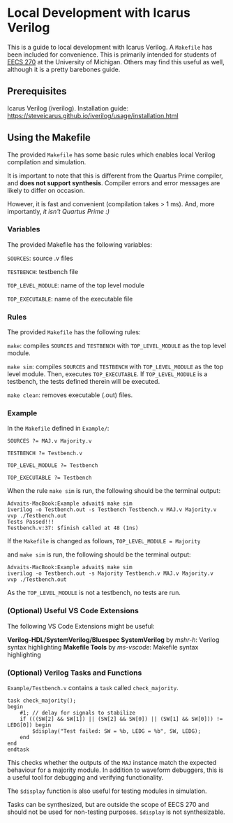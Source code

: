 # Local Development with Icarus Verilog
This is a guide to local development with Icarus Verilog.
A `Makefile` has been included for convenience. 
This is primarily intended for students of [EECS 270](https://ece.engin.umich.edu/academics/course-information/course-descriptions/eecs-270/) at the University of Michigan.
Others may find this useful as well, although it is a pretty barebones guide.

## Prerequisites
Icarus Verilog (iverilog). Installation guide: https://steveicarus.github.io/iverilog/usage/installation.html

## Using the Makefile
The provided `Makefile` has some basic rules which enables local Verilog compilation and simulation.

It is important to note that this is different from the Quartus Prime compiler, and **does not support synthesis**. Compiler errors and error messages are likely to differ on occasion.

However, it is fast and convenient (compilation takes > 1 ms). 
And, more importantly, *it isn't Quartus Prime \:)*

### Variables
The provided Makefile has the following variables:

`SOURCES`: source .v files

`TESTBENCH`: testbench file

`TOP_LEVEL_MODULE`: name of the top level module

`TOP_EXECUTABLE`: name of the executable file

### Rules
The provided `Makefile` has the following rules:

`make`: compiles `SOURCES` and `TESTBENCH` with `TOP_LEVEL_MODULE` as the top level module.

`make sim`: compiles `SOURCES` and `TESTBENCH` with `TOP_LEVEL_MODULE` as the top level module. Then, executes `TOP_EXECUTABLE`. If `TOP_LEVEL_MODULE` is a testbench, the tests defined therein will be executed.

`make clean`: removes executable (.out) files.

### Example

In the `Makefile` defined in `Example/`:
```
SOURCES ?= MAJ.v Majority.v

TESTBENCH ?= Testbench.v

TOP_LEVEL_MODULE ?= Testbench

TOP_EXECUTABLE ?= Testbench
```
When the rule `make sim` is run, the following should be the terminal output:
```
Advaits-MacBook:Example advait$ make sim
iverilog -o Testbench.out -s Testbench Testbench.v MAJ.v Majority.v
vvp ./Testbench.out
Tests Passed!!!
Testbench.v:37: $finish called at 48 (1ns)
```

If the `Makefile` is changed as follows,
`TOP_LEVEL_MODULE = Majority`

and `make sim` is run, the following should be the terminal output:
```
Advaits-MacBook:Example advait$ make sim
iverilog -o Testbench.out -s Majority Testbench.v MAJ.v Majority.v
vvp ./Testbench.out
```

As the `TOP_LEVEL_MODULE` is not a testbench, no tests are run.

### (Optional) Useful VS Code Extensions
The following VS Code Extensions might be useful:

**Verilog-HDL/SystemVerilog/Bluespec SystemVerilog** by *mshr-h*: Verilog syntax highlighting
**Makefile Tools** by *ms-vscode*: Makefile syntax highlighting

### (Optional) Verilog Tasks and Functions
`Example/Testbench.v` contains a `task` called `check_majority`.

```
task check_majority();
begin
    #1; // delay for signals to stabilize
    if (((SW[2] && SW[1]) || (SW[2] && SW[0]) || (SW[1] && SW[0])) != LEDG[0]) begin
        $display("Test failed: SW = %b, LEDG = %b", SW, LEDG);
    end
end
endtask
```
This checks whether the outputs of the `MAJ` instance match the expected behaviour for a majority module. In addition to waveform debuggers, this is a useful tool for debugging and verifying functionality.

The `$display` function is also useful for testing modules in simulation.

Tasks can be synthesized, but are outside the scope of EECS 270 and should not be used for non-testing purposes.
`$display` is not synthesizable.


